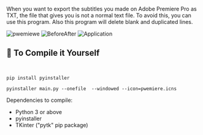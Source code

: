 When you want to export the subtitles you made on Adobe Premiere Pro as TXT, the file that gives you is not a normal text file. To avoid this, you can use this program.
Also this program will delete blank and duplicated lines.

![pwemiewe](https://github.com/ErenEksen/PremiereTXTtoTextConverter/assets/97560144/4ef79761-7711-431e-b5d5-e433a7af370b)
![BeforeAfter](https://github.com/ErenEksen/PremiereTXTtoTextConverter/assets/97560144/c735b13f-a910-4705-973a-d9faaff3a1fb)
![Application](https://github.com/ErenEksen/PremiereTXTtoTextConverter/assets/97560144/16b36903-9891-41c0-906f-34b854b8283f)


## 🔨 To Compile it Yourself
```


pip install pyinstaller

pyinstaller main.py --onefile  --windowed --icon=pwemiere.icns
```

Dependencies to compile:
- Python 3 or above
- pyinstaller 
- TKinter ("pytk" pip package)


